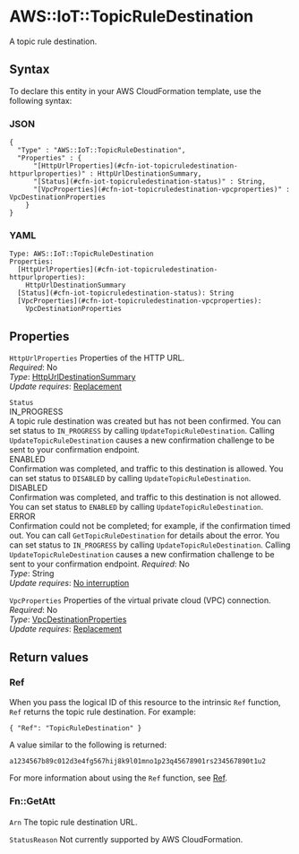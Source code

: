 # AWS::IoT::TopicRuleDestination<a name="aws-resource-iot-topicruledestination"></a>

A topic rule destination\.

## Syntax<a name="aws-resource-iot-topicruledestination-syntax"></a>

To declare this entity in your AWS CloudFormation template, use the following syntax:

### JSON<a name="aws-resource-iot-topicruledestination-syntax.json"></a>

```
{
  "Type" : "AWS::IoT::TopicRuleDestination",
  "Properties" : {
      "[HttpUrlProperties](#cfn-iot-topicruledestination-httpurlproperties)" : HttpUrlDestinationSummary,
      "[Status](#cfn-iot-topicruledestination-status)" : String,
      "[VpcProperties](#cfn-iot-topicruledestination-vpcproperties)" : VpcDestinationProperties
    }
}
```

### YAML<a name="aws-resource-iot-topicruledestination-syntax.yaml"></a>

```
Type: AWS::IoT::TopicRuleDestination
Properties: 
  [HttpUrlProperties](#cfn-iot-topicruledestination-httpurlproperties): 
    HttpUrlDestinationSummary
  [Status](#cfn-iot-topicruledestination-status): String
  [VpcProperties](#cfn-iot-topicruledestination-vpcproperties): 
    VpcDestinationProperties
```

## Properties<a name="aws-resource-iot-topicruledestination-properties"></a>

`HttpUrlProperties`  <a name="cfn-iot-topicruledestination-httpurlproperties"></a>
Properties of the HTTP URL\.  
*Required*: No  
*Type*: [HttpUrlDestinationSummary](aws-properties-iot-topicruledestination-httpurldestinationsummary.md)  
*Update requires*: [Replacement](https://docs.aws.amazon.com/AWSCloudFormation/latest/UserGuide/using-cfn-updating-stacks-update-behaviors.html#update-replacement)

`Status`  <a name="cfn-iot-topicruledestination-status"></a>  
IN\_PROGRESS  
A topic rule destination was created but has not been confirmed\. You can set status to `IN_PROGRESS` by calling `UpdateTopicRuleDestination`\. Calling `UpdateTopicRuleDestination` causes a new confirmation challenge to be sent to your confirmation endpoint\.  
ENABLED  
Confirmation was completed, and traffic to this destination is allowed\. You can set status to `DISABLED` by calling `UpdateTopicRuleDestination`\.  
DISABLED  
Confirmation was completed, and traffic to this destination is not allowed\. You can set status to `ENABLED` by calling `UpdateTopicRuleDestination`\.  
ERROR  
Confirmation could not be completed; for example, if the confirmation timed out\. You can call `GetTopicRuleDestination` for details about the error\. You can set status to `IN_PROGRESS` by calling `UpdateTopicRuleDestination`\. Calling `UpdateTopicRuleDestination` causes a new confirmation challenge to be sent to your confirmation endpoint\.
*Required*: No  
*Type*: String  
*Update requires*: [No interruption](https://docs.aws.amazon.com/AWSCloudFormation/latest/UserGuide/using-cfn-updating-stacks-update-behaviors.html#update-no-interrupt)

`VpcProperties`  <a name="cfn-iot-topicruledestination-vpcproperties"></a>
Properties of the virtual private cloud \(VPC\) connection\.  
*Required*: No  
*Type*: [VpcDestinationProperties](aws-properties-iot-topicruledestination-vpcdestinationproperties.md)  
*Update requires*: [Replacement](https://docs.aws.amazon.com/AWSCloudFormation/latest/UserGuide/using-cfn-updating-stacks-update-behaviors.html#update-replacement)

## Return values<a name="aws-resource-iot-topicruledestination-return-values"></a>

### Ref<a name="aws-resource-iot-topicruledestination-return-values-ref"></a>

 When you pass the logical ID of this resource to the intrinsic `Ref` function, `Ref` returns the topic rule destination\. For example:

 `{ "Ref": "TopicRuleDestination" }` 

A value similar to the following is returned:

 `a1234567b89c012d3e4fg567hij8k9l01mno1p23q45678901rs234567890t1u2` 

For more information about using the `Ref` function, see [Ref](https://docs.aws.amazon.com/AWSCloudFormation/latest/UserGuide/intrinsic-function-reference-ref.html)\.

### Fn::GetAtt<a name="aws-resource-iot-topicruledestination-return-values-fn--getatt"></a>



#### <a name="aws-resource-iot-topicruledestination-return-values-fn--getatt-fn--getatt"></a>

`Arn`  <a name="Arn-fn::getatt"></a>
The topic rule destination URL\.

`StatusReason`  <a name="StatusReason-fn::getatt"></a>
Not currently supported by AWS CloudFormation\.